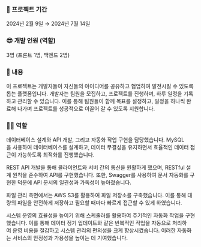 ### 📅 프로젝트 기간
2024년 2월 9일 → 2024년 7월 14일

### 😎 개발 인원 (역할)
3명 (프론트 1명, 백엔드 2명)

### 📖 내용
이 프로젝트는 개발자들이 자신들의 아이디어를 공유하고 협업하여 발전시킬 수 있도록 돕는 플랫폼입니다. 개발자는 팀원을 모집하고, 프로젝트를 진행하며, 하루 일정을 기록하고 관리할 수 있습니다. 이를 통해 팀원들이 함께 목표를 설정하고, 일정을 하나씩 완료해 나가며 프로젝트를 성공적으로 이끌어 갈 수 있도록 지원합니다.

### 🙋‍♂️ 역할
데이터베이스 설계와 API 개발, 그리고 자동화 작업 구현을 담당했습니다. MySQL을 사용하여 데이터베이스를 설계하고, 데이터 무결성을 유지하면서 효율적인 데이터 접근이 가능하도록 최적화를 진행했습니다.

REST API 개발을 통해 클라이언트와 서버 간의 통신을 원활하게 했으며, RESTful 설계 원칙을 준수하여 API를 구현했습니다. 또한, Swagger를 사용하여 문서 자동화를 구현한 덕분에 API 문서의 일관성과 가독성이 높아졌습니다.

파일 관리 측면에서는 AWS S3를 활용하여 파일 저장소를 구축했습니다. 이를 통해 대량의 파일을 안전하게 저장하고 필요할 때마다 빠르게 접근할 수 있게 하였습니다.

시스템 운영의 효율성을 높이기 위해 스케줄러를 활용하여 주기적인 자동화 작업을 구현했습니다. 이를 통해 데이터 정기 업데이트와 같은 반복적인 작업을 자동으로 처리하여 운영 비용을 절감하고 시스템 관리의 편의성을 크게 향상시켰습니다. 이러한 자동화는 서비스의 안정성과 가용성을 높이는 데 기여했습니다.
